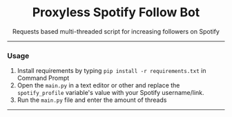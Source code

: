 <br/>
<div align="center">

  # Proxyless Spotify Follow Bot
  Requests based multi-threaded script for increasing followers on Spotify
</div>

--------------------------------------

### Usage
 
1. Install requirements by typing `pip install -r requirements.txt` in Command Prompt
2. Open the `main.py` in a text editor or other and replace the `spotify_profile` variable's value with your Spotify username/link.
3. Run the `main.py` file and enter the amount of threads

--------------------------------------
